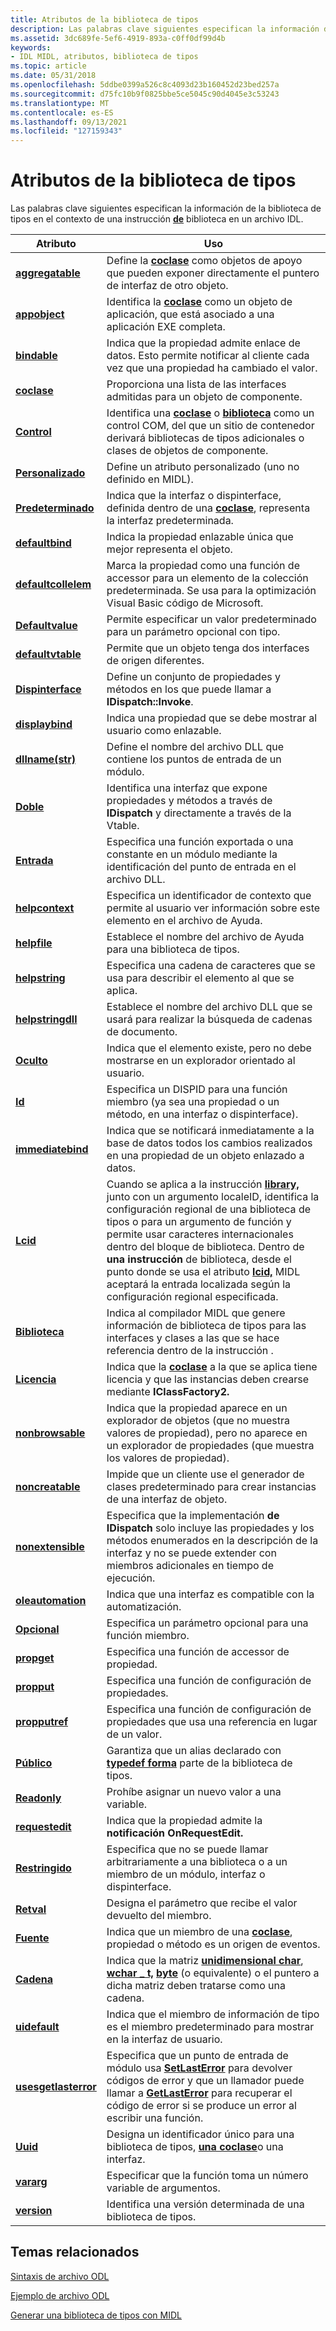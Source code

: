 ```yaml
---
title: Atributos de la biblioteca de tipos
description: Las palabras clave siguientes especifican la información de la biblioteca de tipos en el contexto de una instrucción de biblioteca en un archivo IDL.
ms.assetid: 3dc689fe-5ef6-4919-893a-c0ff0df99d4b
keywords:
- IDL MIDL, atributos, biblioteca de tipos
ms.topic: article
ms.date: 05/31/2018
ms.openlocfilehash: 5ddbe0399a526c8c4093d23b160452d23bed257a
ms.sourcegitcommit: d75fc10b9f0825bbe5ce5045c90d4045e3c53243
ms.translationtype: MT
ms.contentlocale: es-ES
ms.lasthandoff: 09/13/2021
ms.locfileid: "127159343"
---
```

# <a name="type-library-attributes"></a>Atributos de la biblioteca de tipos

Las palabras clave siguientes especifican la información de la biblioteca de tipos en el contexto de una instrucción [**de**](library.md) biblioteca en un archivo IDL.



| Atributo                                    | Uso                                                                                                                                                                                                                                                                                                                                                                                                  |
|----------------------------------------------|--------------------------------------------------------------------------------------------------------------------------------------------------------------------------------------------------------------------------------------------------------------------------------------------------------------------------------------------------------------------------------------------------------|
| [**aggregatable**](aggregatable.md)         | Define la [**coclase**](coclass.md) como objetos de apoyo que pueden exponer directamente el puntero de interfaz de otro objeto.                                                                                                                                                                                                                                                                              |
| [**appobject**](appobject.md)               | Identifica la [**coclase**](coclass.md) como un objeto de aplicación, que está asociado a una aplicación EXE completa.                                                                                                                                                                                                                                                                                   |
| [**bindable**](bindable.md)                 | Indica que la propiedad admite enlace de datos. Esto permite notificar al cliente cada vez que una propiedad ha cambiado el valor.                                                                                                                                                                                                                                                                        |
| [**coclase**](coclass.md)                   | Proporciona una lista de las interfaces admitidas para un objeto de componente.                                                                                                                                                                                                                                                                                                                                 |
| [**Control**](control.md)                   | Identifica una [**coclase**](coclass.md) o [**biblioteca**](library.md) como un control COM, del que un sitio de contenedor derivará bibliotecas de tipos adicionales o clases de objetos de componente.                                                                                                                                                                                                                 |
| [**Personalizado**](custom.md)                     | Define un atributo personalizado (uno no definido en MIDL).                                                                                                                                                                                                                                                                                                                                                  |
| [**Predeterminado**](default.md)                   | Indica que la interfaz o dispinterface, definida dentro de una [**coclase**](coclass.md), representa la interfaz predeterminada.                                                                                                                                                                                                                                                                          |
| [**defaultbind**](defaultbind.md)           | Indica la propiedad enlazable única que mejor representa el objeto.                                                                                                                                                                                                                                                                                                                               |
| [**defaultcollelem**](defaultcollelem.md)   | Marca la propiedad como una función de accessor para un elemento de la colección predeterminada. Se usa para la optimización Visual Basic código de Microsoft.                                                                                                                                                                                                                                                                |
| [**Defaultvalue**](defaultvalue.md)         | Permite especificar un valor predeterminado para un parámetro opcional con tipo.                                                                                                                                                                                                                                                                                                                                |
| [**defaultvtable**](defaultvtable.md)       | Permite que un objeto tenga dos interfaces de origen diferentes.                                                                                                                                                                                                                                                                                                                                              |
| [**Dispinterface**](dispinterface.md)       | Define un conjunto de propiedades y métodos en los que puede llamar a **IDispatch::Invoke**.                                                                                                                                                                                                                                                                                                                   |
| [**displaybind**](displaybind.md)           | Indica una propiedad que se debe mostrar al usuario como enlazable.                                                                                                                                                                                                                                                                                                                                 |
| [**dllname(str)**](dllname-str-.md)         | Define el nombre del archivo DLL que contiene los puntos de entrada de un módulo.                                                                                                                                                                                                                                                                                                                               |
| [**Doble**](dual.md)                         | Identifica una interfaz que expone propiedades y métodos a través de **IDispatch** y directamente a través de la Vtable.                                                                                                                                                                                                                                                                                |
| [**Entrada**](entry.md)                       | Especifica una función exportada o una constante en un módulo mediante la identificación del punto de entrada en el archivo DLL.                                                                                                                                                                                                                                                                                                      |
| [**helpcontext**](helpcontext.md)           | Especifica un identificador de contexto que permite al usuario ver información sobre este elemento en el archivo de Ayuda.                                                                                                                                                                                                                                                                                                |
| [**helpfile**](helpfile.md)                 | Establece el nombre del archivo de Ayuda para una biblioteca de tipos.                                                                                                                                                                                                                                                                                                                                                     |
| [**helpstring**](helpstring.md)             | Especifica una cadena de caracteres que se usa para describir el elemento al que se aplica.                                                                                                                                                                                                                                                                                                                 |
| [**helpstringdll**](helpstringdll.md)       | Establece el nombre del archivo DLL que se usará para realizar la búsqueda de cadenas de documento.                                                                                                                                                                                                                                                                                                                                 |
| [**Oculto**](hidden.md)                     | Indica que el elemento existe, pero no debe mostrarse en un explorador orientado al usuario.                                                                                                                                                                                                                                                                                                                 |
| [**Id**](id.md)                             | Especifica un DISPID para una función miembro (ya sea una propiedad o un método, en una interfaz o dispinterface).                                                                                                                                                                                                                                                                                            |
| [**immediatebind**](immediatebind.md)       | Indica que se notificará inmediatamente a la base de datos todos los cambios realizados en una propiedad de un objeto enlazado a datos.                                                                                                                                                                                                                                                                                          |
| [**Lcid**](lcid.md)                         | Cuando se aplica a la instrucción [**library,**](library.md) junto con un argumento localeID, identifica la configuración regional de una biblioteca de tipos o para un argumento de función y permite usar caracteres internacionales dentro del bloque de biblioteca. Dentro de **una instrucción** de biblioteca, desde el punto donde se usa el atributo [**lcid,**](lcid.md) MIDL aceptará la entrada localizada según la configuración regional especificada. |
| [**Biblioteca**](library.md)                   | Indica al compilador MIDL que genere información de biblioteca de tipos para las interfaces y clases a las que se hace referencia dentro de la instrucción .                                                                                                                                                                                                                                                                       |
| [**Licencia**](licensed.md)                 | Indica que la [**coclase**](coclass.md) a la que se aplica tiene licencia y que las instancias deben crearse mediante **IClassFactory2.**                                                                                                                                                                                                                                                                 |
| [**nonbrowsable**](nonbrowsable.md)         | Indica que la propiedad aparece en un explorador de objetos (que no muestra valores de propiedad), pero no aparece en un explorador de propiedades (que muestra los valores de propiedad).                                                                                                                                                                                                                         |
| [**noncreatable**](noncreatable.md)         | Impide que un cliente use el generador de clases predeterminado para crear instancias de una interfaz de objeto.                                                                                                                                                                                                                                                                                                     |
| [**nonextensible**](nonextensible.md)       | Especifica que la implementación **de IDispatch** solo incluye las propiedades y los métodos enumerados en la descripción de la interfaz y no se puede extender con miembros adicionales en tiempo de ejecución.                                                                                                                                                                                                                |
| [**oleautomation**](oleautomation.md)       | Indica que una interfaz es compatible con la automatización.                                                                                                                                                                                                                                                                                                                                             |
| [**Opcional**](optional.md)                 | Especifica un parámetro opcional para una función miembro.                                                                                                                                                                                                                                                                                                                                                 |
| [**propget**](propget.md)                   | Especifica una función de accessor de propiedad.                                                                                                                                                                                                                                                                                                                                                                |
| [**propput**](propput.md)                   | Especifica una función de configuración de propiedades.                                                                                                                                                                                                                                                                                                                                                                 |
| [**propputref**](propputref.md)             | Especifica una función de configuración de propiedades que usa una referencia en lugar de un valor.                                                                                                                                                                                                                                                                                                                        |
| [**Público**](public.md)                     | Garantiza que un alias declarado con [**typedef forma**](typedef.md) parte de la biblioteca de tipos.                                                                                                                                                                                                                                                                                                       |
| [**Readonly**](readonly.md)                 | Prohíbe asignar un nuevo valor a una variable.                                                                                                                                                                                                                                                                                                                                                         |
| [**requestedit**](requestedit.md)           | Indica que la propiedad admite la **notificación OnRequestEdit.**                                                                                                                                                                                                                                                                                                                               |
| [**Restringido**](restricted.md)             | Especifica que no se puede llamar arbitrariamente a una biblioteca o a un miembro de un módulo, interfaz o dispinterface.                                                                                                                                                                                                                                                                                             |
| [**Retval**](retval.md)                     | Designa el parámetro que recibe el valor devuelto del miembro.                                                                                                                                                                                                                                                                                                                                 |
| [**Fuente**](source.md)                     | Indica que un miembro de una [**coclase**](coclass.md), propiedad o método es un origen de eventos.                                                                                                                                                                                                                                                                                                    |
| [**Cadena**](string.md)                     | Indica que la matriz [**unidimensional char**](char-idl.md), [**wchar \_ t,**](wchar-t.md) [**byte**](byte.md) (o equivalente) o el puntero a dicha matriz deben tratarse como una cadena.                                                                                                                                                                                                      |
| [**uidefault**](uidefault.md)               | Indica que el miembro de información de tipo es el miembro predeterminado para mostrar en la interfaz de usuario.                                                                                                                                                                                                                                                                                                    |
| [**usesgetlasterror**](usesgetlasterror.md) | Especifica que un punto de entrada de módulo usa [**SetLastError**](/windows/desktop/api/errhandlingapi/nf-errhandlingapi-setlasterror) para devolver códigos de error y que un llamador puede llamar a [**GetLastError**](/windows/desktop/api/errhandlingapi/nf-errhandlingapi-getlasterror) para recuperar el código de error si se produce un error al escribir una función.                                                                                                                                                     |
| [**Uuid**](uuid.md)                         | Designa un identificador único para una biblioteca de tipos, [**una coclase**](coclass.md)o una interfaz.                                                                                                                                                                                                                                                                                                           |
| [**vararg**](vararg.md)                     | Especificar que la función toma un número variable de argumentos.                                                                                                                                                                                                                                                                                                                                      |
| [**version**](version.md)                   | Identifica una versión determinada de una biblioteca de tipos.                                                                                                                                                                                                                                                                                                                                                     |



 

## <a name="related-topics"></a>Temas relacionados

<dl> <dt>

[Sintaxis de archivo ODL](/previous-versions/windows/desktop/automat/odl-file-syntax)
</dt> <dt>

[Ejemplo de archivo ODL](/previous-versions/windows/desktop/automat/odl-file-example)
</dt> <dt>

[Generar una biblioteca de tipos con MIDL](generating-a-type-library-with-midl-2.md)
</dt> </dl>

 

 